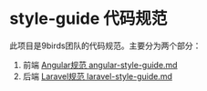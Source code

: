 # style-guide 代码规范

此项目是9birds团队的代码规范。主要分为两个部分：

1. 前端 [Angular规范 angular-style-guide.md](https://github.com/9birds/style-guide/blob/master/angular-style-guide.md)
2. 后端 [Laravel规范 laravel-style-guide.md](https://github.com/9birds/style-guide/blob/master/laravel-style-guide.md)
